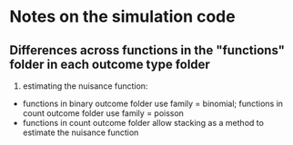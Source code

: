 # Notes on the simulation code 

## Differences across functions in the "functions" folder in each outcome type folder

1. estimating the nuisance function: 
  - functions in binary outcome folder use family = binomial; functions in count outcome folder use family = poisson
  - functions in count outcome folder allow stacking as a method to estimate the nuisance function
  